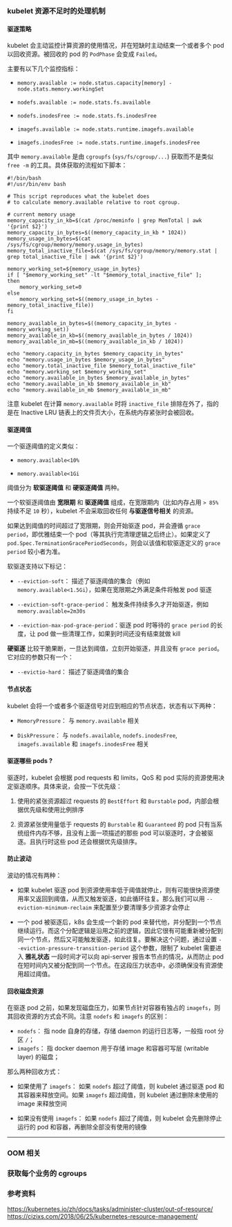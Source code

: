 ### kubelet 资源不足时的处理机制

#### 驱逐策略

kubelet 会主动监控计算资源的使用情况，并在短缺时主动结束一个或者多个 pod 以回收资源。被回收的 pod 的 `PodPhase` 会变成 `Failed`。

主要有以下几个监控指标：

+ `memory.available := node.status.capacity[memory] - node.stats.memory.workingSet`

+ `nodefs.available := node.stats.fs.available`

+ `nodefs.inodesFree := node.stats.fs.inodesFree`

+ `imagefs.available := node.stats.runtime.imagefs.available`

+ `imagefs.inodesFree := node.stats.runtime.imagefs.inodesFree`

其中 `memory.available` 是由 `cgroupfs` (`sys/fs/cgroup/...`) 获取而不是类似 `free -m` 的工具。具体获取的流程如下脚本：

```
#!/bin/bash
#!/usr/bin/env bash

# This script reproduces what the kubelet does
# to calculate memory.available relative to root cgroup.

# current memory usage
memory_capacity_in_kb=$(cat /proc/meminfo | grep MemTotal | awk '{print $2}')
memory_capacity_in_bytes=$((memory_capacity_in_kb * 1024))
memory_usage_in_bytes=$(cat /sys/fs/cgroup/memory/memory.usage_in_bytes)
memory_total_inactive_file=$(cat /sys/fs/cgroup/memory/memory.stat | grep total_inactive_file | awk '{print $2}')

memory_working_set=${memory_usage_in_bytes}
if [ "$memory_working_set" -lt "$memory_total_inactive_file" ];
then
    memory_working_set=0
else
    memory_working_set=$((memory_usage_in_bytes - memory_total_inactive_file))
fi

memory_available_in_bytes=$((memory_capacity_in_bytes - memory_working_set))
memory_available_in_kb=$((memory_available_in_bytes / 1024))
memory_available_in_mb=$((memory_available_in_kb / 1024))

echo "memory.capacity_in_bytes $memory_capacity_in_bytes"
echo "memory.usage_in_bytes $memory_usage_in_bytes"
echo "memory.total_inactive_file $memory_total_inactive_file"
echo "memory.working_set $memory_working_set"
echo "memory.available_in_bytes $memory_available_in_bytes"
echo "memory.available_in_kb $memory_available_in_kb"
echo "memory.available_in_mb $memory_available_in_mb"
```

注意 kubelet 在计算 `memory.available` 时将 `inactive_file` 排除在外了，指的是在 Inactive LRU 链表上的文件页大小，在系统内存紧张时会被回收。

#### 驱逐阈值

一个驱逐阈值的定义类似：

+ `memory.available<10%`

+ `memory.available<1Gi`

阈值分为 **软驱逐阈值** 和 **硬驱逐阈值** 两种。


一个软驱逐阈值由 **宽限期** 和 **驱逐阈值** 组成，在宽限期内（比如内存占用 `> 85%` 持续不足 `10` 秒），kubelet 不会采取回收任何 **与驱逐信号相关** 的资源。

如果达到阈值的时间超过了宽限期，则会开始驱逐 pod，并会遵循 `grace period`，即优雅结束一个 pod（等其执行完清理逻辑之后终止）。如果定义了 `pod.Spec.TerminationGracePeriodSeconds`，则会以该值和软驱逐定义的 `grace period` 较小者为准。

软驱逐支持以下标记：

+ `--eviction-soft`： 描述了驱逐阈值的集合（例如 `memory.available<1.5Gi`），如果在宽限期之外满足条件将触发 pod 驱逐

+ `--eviction-soft-grace-period`： 触发条件持续多久才开始驱逐，例如 `memory.available=2m30s`

+ `--eviction-max-pod-grace-period`：驱逐 pod 时等待的 `grace period` 的长度，让 pod 做一些清理工作，如果到时间还没有结束就做 kill

**硬驱逐** 比较干脆果断，一旦达到阈值，立刻开始驱逐，并且没有 `grace period`。它对应的参数只有一个：

+ `--evictio-hard`： 描述了驱逐阈值的集合

#### 节点状态

kubelet 会将一个或者多个驱逐信号对应到相应的节点状态，状态有以下两种：

+ `MemoryPressure`： 与 `memory.available` 相关

+ `DiskPressure`： 与 `nodefs.available`, `nodefs.inodesFree`, `imagefs.available` 和 `imagefs.inodesFree` 相关

#### 驱逐哪些 pods ?

驱逐时，kubelet 会根据 pod requests 和 limits，QoS 和 pod 实际的资源使用决定驱逐顺序。具体来说，会按一下优先级：

1. 使用的紧张资源超过 requests 的 `BestEffort` 和 `Burstable` pod，内部会根据优先级和使用比例排序

2. 资源紧张使用量低于 requests 的 `Burstable` 和 `Guaranteed` 的 pod 只有当系统组件内存不够，且没有上面一项描述的那些 pod 可以驱逐时，才会被驱逐。且执行时这些 pod 还会根据优先级排序。

#### 防止波动

波动的情况有两种：

+ 如果 kubelet 驱逐 pod 到资源使用率低于阈值就停止，则有可能很快资源使用率又返回到阈值，从而又触发驱逐，如此循环往复。那么我们可以用 `--eviction-minimum-reclaim` 来配置至少要清理多少资源才会停止

+ 一个 pod 被驱逐后，k8s 会生成一个新的 pod 来替代他，并分配到一个节点继续运行。而这个分配逻辑是沿用之前的逻辑，因此它很有可能重新被分配到同一个节点，然后又可能触发驱逐，如此往复。要解决这个问题，通过设置 `--eviction-pressure-transition-period` 这个参数，限制了 kubelet 需要进入 **雅礼状态** 一段时间才可以向 api-server 报告本节点的情况，从而防止 pod 在短时间内又被分配到同一个节点。在这段压力状态中，必须确保没有资源使用超过阈值。

#### 回收磁盘资源

在驱逐 pod 之前，如果发现磁盘压力，如果节点针对容器有独占的 `imagefs`，则其回收资源的方式会不同。注意 `nodefs` 和 `imagefs` 的区别：

+ `nodefs`： 指 node 自身的存储，存储 daemon 的运行日志等，一般指 root 分区 `/`；
+ `imagefs`： 指 docker daemon 用于存储 image 和容器可写层 (writable layer) 的磁盘；

那么两种回收方式：

+ 如果使用了 `imagefs`： 如果 `nodefs` 超过了阈值，则 kubelet 通过驱逐 pod 和其容器来释放空间。如果 `imagefs` 超过阈值，则 kubelet 通过删除未使用的 image 来释放空间

+ 如果没有使用 `imagefs`： 如果 `nodefs` 超过了阈值，则 kubelet 会先删除停止运行的 pod 和容器，再删除全部没有使用的镜像

---

### OOM 相关

### 获取每个业务的 cgroups

### 参考资料

https://kubernetes.io/zh/docs/tasks/administer-cluster/out-of-resource/
https://cizixs.com/2018/06/25/kubernetes-resource-management/